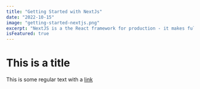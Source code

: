 ```yaml
---
title: "Getting Started with NextJs"
date: "2022-10-15"
image: "getting-started-nextjs.png"
excerpt: "NextJS is a the React framework for production - it makes fullstack React apps and sites a breeze and ships with built-in SSR."
isFeatured: true
---
```


# This is a title

This is some regular text with a [link](https://github.com/)
